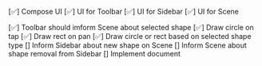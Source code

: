 [✅] Compose UI
    [✅] UI for Toolbar
    [✅] UI for Sidebar
    [✅] UI for Scene

[✅] Toolbar should imform Scene about selected shape
[✅] Draw circle on tap
[✅] Draw rect on pan
[✅] Draw circle or rect based on selected shape type
[] Inform Sidebar about new shape on Scene
[] Inform Scene about shape removal from Sidebar
[] Implement document